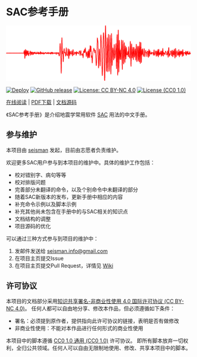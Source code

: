 # SAC参考手册

![](source/images/SAC_logo.png)

[![Deploy](https://github.com/seisman/SAC_Docs_zh/actions/workflows/deploy.yml/badge.svg)](https://github.com/seisman/SAC_Docs_zh/actions/workflows/deploy.yml)
[![GitHub release](https://img.shields.io/github/release/seisman/SAC_Docs_zh.svg)](https://github.com/seisman/SAC_Docs_zh/releases)
[![License: CC BY-NC 4.0](https://img.shields.io/badge/License-CC%20BY--NC%204.0-blue.svg)](https://creativecommons.org/licenses/by-nc/4.0/deed.zh)
[![License (CC0 1.0)](https://img.shields.io/badge/license-CC0%201.0-blue.svg)](https://creativecommons.org/publicdomain/zero/1.0/)

[在线阅读](https://seisman.github.io/SAC_Docs_zh/) |
[PDF下载](https://seisman.github.io/SAC_Docs_zh/SAC_Docs.pdf) |
[文档源码](https://github.com/seisman/SAC_Docs_zh)

《SAC参考手册》是介绍地震学常用软件 [SAC](http://ds.iris.edu/ds/nodes/dmc/forms/sac/)
用法的中文手册。

## 参与维护

本项目由 [seisman](https://github.com/seisman) 发起，目前由志愿者负责维护。

欢迎更多SAC用户参与到本项目的维护中。具体的维护工作包括：

- 校对错别字、病句等等
- 校对排版问题
- 完善部分未翻译的命令，以及个别命令中未翻译的部分
- 随着SAC新版本的发布，更新手册中相应的内容
- 补充命令示例以及脚本示例
- 补充其他尚未包含在手册中的与SAC相关的知识点
- 文档结构的调整
- 项目源码的优化

可以通过三种方式参与到项目的维护中：

1. 发邮件发送给 [seisman.info@gmail.com]()
2. 在项目主页提交Issue
3. 在项目主页提交Pull Request，详情见 [Wiki](https://github.com/seisman/SAC_Docs_zh/wiki)

## 许可协议

本项目的文档部分采用[知识共享署名-非商业性使用 4.0 国际许可协议 (CC BY-NC 4.0)](https://creativecommons.org/licenses/by-nc/4.0/deed.zh)。
任何人都可以自由地分享、修改本作品，但必须遵循如下条件：

- 署名：必须提到原作者，提供指向此许可协议的链接，表明是否有做修改
- 非商业性使用：不能对本作品进行任何形式的商业性使用

本项目中的脚本遵循 [CC0 1.0 通用 (CC0 1.0)](https://creativecommons.org/publicdomain/zero/1.0/deed.zh) 许可协议。
即所有脚本放弃一切权利，全归公共领域。任何人可以自由无限制地使用、修改、共享本项目中的脚本。

